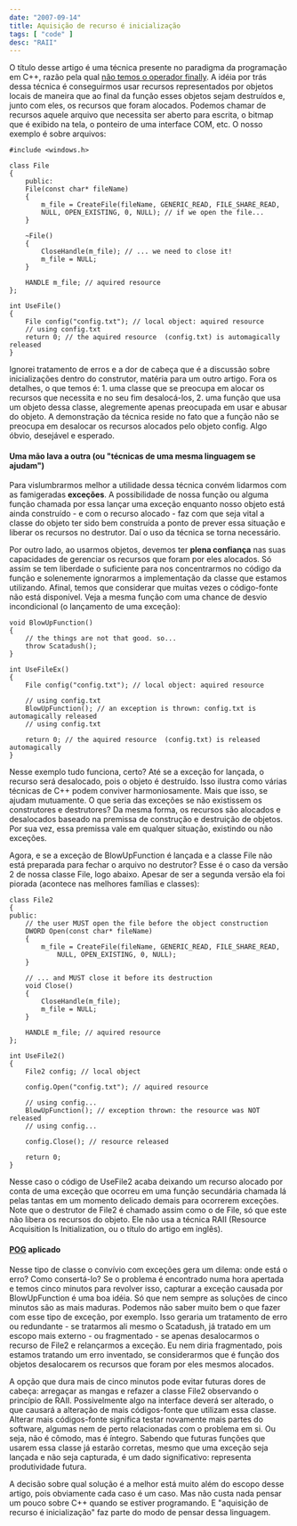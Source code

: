 ```yaml
---
date: "2007-09-14"
title: Aquisição de recurso é inicialização
tags: [ "code" ]
desc: "RAII"
---
```

O título desse artigo é uma técnica presente no paradigma da programação em C++, razão pela qual [não temos o operador finally](http://public.research.att.com/~bs/bs_faq2.html#finally). A idéia por trás dessa técnica é conseguirmos usar recursos representados por objetos locais de maneira que ao final da função esses objetos sejam destruídos e, junto com eles, os recursos que foram alocados. Podemos chamar de recursos aquele arquivo que necessita ser aberto para escrita, o bitmap que é exibido na tela, o ponteiro de uma interface COM, etc. O nosso exemplo é sobre arquivos:

```
#include <windows.h>

class File
{
	public:
	File(const char* fileName)
	{
		m_file = CreateFile(fileName, GENERIC_READ, FILE_SHARE_READ, 
		NULL, OPEN_EXISTING, 0, NULL); // if we open the file...
	}

	~File()
	{
		CloseHandle(m_file); // ... we need to close it!
		m_file = NULL;
	}

	HANDLE m_file; // aquired resource
};

int UseFile()
{
	File config("config.txt"); // local object: aquired resource
	// using config.txt
	return 0; // the aquired resource  (config.txt) is automagically released
} 

```

Ignorei tratamento de erros e a dor de cabeça que é a discussão sobre inicializações dentro do construtor, matéria para um outro artigo. Fora os detalhes, o que temos é: 1. uma classe que se preocupa em alocar os recursos que necessita e no seu fim desalocá-los, 2. uma função que usa um objeto dessa classe, alegremente apenas preocupada em usar e abusar do objeto. A demonstração da técnica reside no fato que a função não se preocupa em desalocar os recursos alocados pelo objeto config. Algo óbvio, desejável e esperado.

#### Uma mão lava a outra (ou "técnicas de uma mesma linguagem se ajudam")

Para vislumbrarmos melhor a utilidade dessa técnica convém lidarmos com as famigeradas **exceções**. A possibilidade de nossa função ou alguma função chamada por essa lançar uma exceção enquanto nosso objeto está ainda construído - e com o recurso alocado - faz com que seja vital a classe do objeto ter sido bem construída a ponto de prever essa situação e liberar os recursos no destrutor. Daí o uso da técnica se torna necessário.

Por outro lado, ao usarmos objetos, devemos ter **plena confiança** nas suas capacidades de gerenciar os recursos que foram por eles alocados. Só assim se tem liberdade o suficiente para nos concentrarmos no código da função e solenemente ignorarmos a implementação da classe que estamos utilizando. Afinal, temos que considerar que muitas vezes o código-fonte não está disponível. Veja a mesma função com uma chance de desvio incondicional (o lançamento de uma exceção):

```
void BlowUpFunction()
{
	// the things are not that good. so...
	throw Scatadush();
}

int UseFileEx()
{
	File config("config.txt"); // local object: aquired resource

	// using config.txt
	BlowUpFunction(); // an exception is thrown: config.txt is automagically released
	// using config.txt

	return 0; // the aquired resource  (config.txt) is released automagically
} 

```

Nesse exemplo tudo funciona, certo? Até se a exceção for lançada, o recurso será desalocado, pois o objeto é destruído. Isso ilustra como várias técnicas de C++ podem conviver harmoniosamente. Mais que isso, se ajudam mutuamente. O que seria das exceções se não existissem os construtores e destrutores? Da mesma forma, os recursos são alocados e desalocados baseado na premissa de construção e destruição de objetos. Por sua vez, essa premissa vale em qualquer situação, existindo ou não exceções.

Agora, e se a exceção de BlowUpFunction é lançada e a classe File não está preparada para fechar o arquivo no destrutor? Esse é o caso da versão 2 de nossa classe File, logo abaixo. Apesar de ser a segunda versão ela foi piorada (acontece nas melhores famílias e classes):

```
class File2
{
public:
	// the user MUST open the file before the object construction
	DWORD Open(const char* fileName)
	{
		m_file = CreateFile(fileName, GENERIC_READ, FILE_SHARE_READ, 
			NULL, OPEN_EXISTING, 0, NULL);
	}

	// ... and MUST close it before its destruction
	void Close()
	{
		CloseHandle(m_file);
		m_file = NULL;
	}

	HANDLE m_file; // aquired resource
};

int UseFile2()
{
	File2 config; // local object

	config.Open("config.txt"); // aquired resource

	// using config...
	BlowUpFunction(); // exception thrown: the resource was NOT released
	// using config...

	config.Close(); // resource released

	return 0;
} 

```

Nesse caso o código de UseFile2 acaba deixando um recurso alocado por conta de uma exceção que ocorreu em uma função secundária chamada lá pelas tantas em um momento delicado demais para ocorrerem exceções. Note que o destrutor de File2 é chamado assim como o de File, só que este não libera os recursos do objeto. Ele não usa a técnica RAII (Resource Acquisition Is Initialization, ou o título do artigo em inglês).

#### [POG](http://desciclo.pedia.ws/wiki/POG) aplicado

Nesse tipo de classe o convívio com exceções gera um dilema: onde está o erro? Como consertá-lo? Se o problema é encontrado numa hora apertada e temos cinco minutos para revolver isso, capturar a exceção causada por BlowUpFunction é uma boa idéia. Só que nem sempre as soluções de cinco minutos são as mais maduras. Podemos não saber muito bem o que fazer com esse tipo de exceção, por exemplo. Isso geraria um tratamento de erro ou redundante - se tratarmos ali mesmo o Scatadush, já tratado em um escopo mais externo - ou fragmentado - se apenas desalocarmos o recurso de File2 e relançarmos a exceção. Eu nem diria fragmentado, pois estamos tratando um erro inventado, se considerarmos que é função dos objetos desalocarem os recursos que foram por eles mesmos alocados.

A opção que dura mais de cinco minutos pode evitar futuras dores de cabeça: arregaçar as mangas e refazer a classe File2 observando o princípio de RAII. Possivelmente algo na interface deverá ser alterado, o que causará a alteração de mais códigos-fonte que utilizam essa classe. Alterar mais códigos-fonte significa testar novamente mais partes do software, algumas nem de perto relacionadas com o problema em si. Ou seja, não é cômodo, mas é íntegro. Sabendo que futuras funções que usarem essa classe já estarão corretas, mesmo que uma exceção seja lançada e não seja capturada, é um dado significativo: representa produtividade futura.

A decisão sobre qual solução é a melhor está muito além do escopo desse artigo, pois obviamente cada caso é um caso. Mas não custa nada pensar um pouco sobre C++ quando se estiver programando. E "aquisição de recurso é inicialização" faz parte do modo de pensar dessa linguagem.
